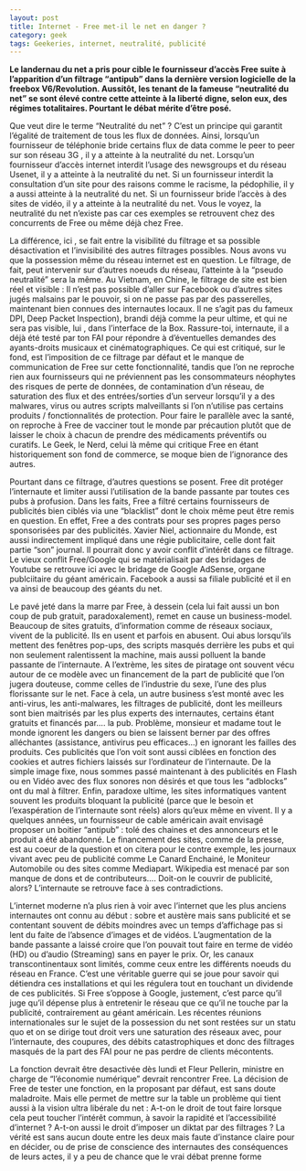 ```yaml
---
layout: post
title: Internet - Free met-il le net en danger ?
category: geek
tags: Geekeries, internet, neutralité, publicité
---
```

**Le landernau du net a pris pour cible le fournisseur d’accès Free suite à l’apparition d’un filtrage “antipub” dans la dernière version logicielle de la freebox V6/Revolution. Aussitôt, les tenant de la fameuse “neutralité du net” se sont élevé contre cette atteinte à la liberté digne, selon eux, des régimes totalitaires. Pourtant le débat mérite d’être posé.**

Que veut dire le terme “Neutralité du net” ? C’est un principe qui garantit l’égalité de traitement de tous les flux de données. Ainsi, lorsqu’un fournisseur de téléphonie bride certains flux de data comme le peer to peer sur son réseau 3G , il y a atteinte à la neutralité du net. Lorsqu’un fournisseur d’accès internet interdit l’usage des newsgroups et du réseau Usenet, il y a atteinte à la neutralité du net. Si un fournisseur interdit la consultation d’un site pour des raisons comme le racisme, la pédophilie, il y a aussi atteinte à la neutralité du net. Si un fournisseur bride l’accès à des sites de vidéo, il y a atteinte à la neutralité du net. Vous le voyez, la neutralité du net n’existe pas car ces exemples se retrouvent chez des concurrents de Free ou même déjà chez Free.

La différence, ici , se fait entre la visibilité du filtrage et sa possible désactivation et l’invisibilité des autres filtrages possibles. Nous avons vu que la possession même du réseau internet est en question. Le filtrage, de fait, peut intervenir sur d’autres noeuds du réseau, l’atteinte à la “pseudo neutralité” sera la même. Au Vietnam, en Chine, le filtrage de site est bien réel et visible : Il n’est pas possible d’aller sur Facebook ou d’autres sites jugés malsains par le pouvoir, si on ne passe pas par des passerelles, maintenant bien connues des internautes locaux. Il ne s’agit pas du fameux DPI, Deep Packet Inspection), brandi déjà comme la peur ultime, et qui ne sera pas visible, lui , dans l’interface de la Box. Rassure-toi, internaute, il a déjà été testé par ton FAI pour répondre à d’éventuelles demandes des ayants-droits musicaux et cinématographiques. Ce qui est critiqué, sur le fond, est l’imposition de ce filtrage par défaut et le manque de communication de Free sur cette fonctionnalité, tandis que l’on ne reproche rien aux fournisseurs qui ne préviennent pas les consommateurs néophytes des risques de perte de données, de contamination d’un réseau, de saturation des flux et des entrées/sorties d’un serveur lorsqu’il y a des malwares, virus ou autres scripts malveillants si l’on n’utilise pas certains produits / fonctionnalités de protection. Pour faire le parallèle avec la santé, on reproche à Free de vacciner tout le monde par précaution plutôt que de laisser le choix à chacun de prendre des médicaments préventifs ou curatifs. Le Geek, le Nerd, celui là même qui critique Free en étant historiquement son fond de commerce, se moque bien de l’ignorance des autres.

Pourtant dans ce filtrage, d’autres questions se posent. Free dit protéger l’internaute et limiter aussi l’utilisation de la bande passante par toutes ces pubs à profusion. Dans les faits, Free a filtré certains fournisseurs de publicités bien ciblés via une “blacklist” dont le choix même peut être remis en question. En effet, Free a des contrats pour ses propres pages perso sponsorisées par des publicités. Xavier Niel, actionnaire du Monde, est aussi indirectement impliqué dans une régie publicitaire, celle dont fait partie “son” journal. Il pourrait donc y avoir conflit d’intérêt dans ce filtrage. Le vieux conflit Free/Google qui se matérialisait par des bridages de Youtube se retrouve ici avec le bridage de Google AdSense, organe publciitaire du géant américain. Facebook a aussi sa filiale publicité et il en va ainsi de beaucoup des géants du net.

Le pavé jeté dans la marre par Free, à dessein (cela lui fait aussi un bon coup de pub gratuit, paradoxalement), remet en cause un business-model. Beaucoup de sites gratuits, d’information comme de réseaux sociaux, vivent de la publicité. Ils en usent et parfois en abusent. Oui abus lorsqu’ils mettent des fenêtres pop-ups, des scripts masqués derrière les pubs et qui non seulement ralentissent la machine, mais aussi polluent la bande passante de l’internaute. A l’extrème, les sites de piratage ont souvent vécu autour de ce modèle avec un financement de la part de publicité que l’on jugera douteuse, comme celles de l’industrie du sexe, l’une des plus florissante sur le net. Face à cela, un autre business s’est monté avec les anti-virus, les anti-malwares, les filtrages de publicité, dont les meilleurs sont bien maitrisés par les plus experts des internautes, certains étant gratuits et financés par…. la pub. Problème, monsieur et madame tout le monde ignorent les dangers ou bien se laissent berner par des offres alléchantes (assistance, antivirus peu efficaces…) en ignorant les failles des produits. Ces publicités que l’on voit sont aussi ciblées en fonction des cookies et autres fichiers laissés sur l’ordinateur de l’internaute. De la simple image fixe, nous sommes passé maintenant à des publicités en Flash ou en Vidéo avec des flux sonores non désirés et que tous les “adblocks” ont du mal à filtrer. Enfin, paradoxe ultime, les sites informatiques vantent souvent les produits bloquant la publicité (parce que le besoin et l’exaspération de l’internaute sont réels) alors qu’eux même en vivent. Il y a quelques années, un fournisseur de cable américain avait envisagé proposer un boitier “antipub” : tolé des chaines et des annonceurs et le produit a été abandonné. Le financement des sites, comme de la presse, est au coeur de la question et on citera pour le contre exemple, les journaux vivant avec peu de publicité comme Le Canard Enchainé, le Moniteur Automobile ou des sites comme Mediapart. Wikipedia est menacé par son manque de dons et de contributeurs…. Doit-on le couvrir de publicité, alors? L’internaute se retrouve face à ses contradictions.

L’internet moderne n’a plus rien à voir avec l’internet que les plus anciens internautes ont connu au début : sobre et austère mais sans publicité et se contentant souvent de débits moindres avec un temps d’affichage pas si lent du faite de l’absence d’images et de vidéos. L’augmentation de la bande passante a laissé croire que l’on pouvait tout faire en terme de vidéo (HD) ou d’audio (Streaming) sans en payer le prix. Or, les canaux transcontinentaux sont limités, comme ceux entre les différents noeuds du réseau en France. C’est une véritable guerre qui se joue pour savoir qui détiendra ces installations et qui les régulera tout en touchant un dividende de ces publicités. Si Free s’oppose à Google, justement, c’est parce qu’il juge qu’il dépense plus à entretenir le réseau que ce qu’il ne touche par la publicité, contrairement au géant américain. Les récentes réunions internationales sur le sujet de la possession du net sont restées sur un statu quo et on se dirige tout droit vers une saturation des réseaux avec, pour l’internaute, des coupures, des débits catastrophiques et donc des filtrages masqués de la part des FAI pour ne pas perdre de clients mécontents.

La fonction devrait être desactivée dès lundi et Fleur Pellerin, ministre en charge de “l’économie numérique” devrait rencontrer Free. La décision de Free de tester une fonction, en la proposant par défaut, est sans doute maladroite. Mais elle permet de mettre sur la table un problème qui tient aussi à la vision ultra libérale du net : A-t-on le droit de tout faire lorsque cela peut toucher l’intérêt commun, à savoir la rapidité et l’accessibilité d’internet ? A-t-on aussi le droit d’imposer un diktat par des filtrages ? La vérité est sans aucun doute entre les deux mais faute d’instance claire pour en décider, ou de prise de conscience des internautes des conséquences de leurs actes, il y a peu de chance que le vrai débat prenne forme
